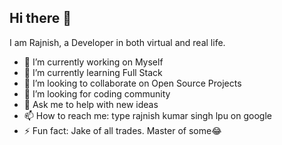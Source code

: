 ## Hi there 👋
   I am Rajnish, a Developer in both virtual and real life.

- 🔭 I’m currently working on Myself
- 🌱 I’m currently learning Full Stack
- 👯 I’m looking to collaborate on Open Source Projects
- 🤔 I’m looking for coding community
- 💬 Ask me to help with new ideas
- 📫 How to reach me: type rajnish kumar singh lpu on google
- ⚡ Fun fact: Jake of all trades. Master of some😂
